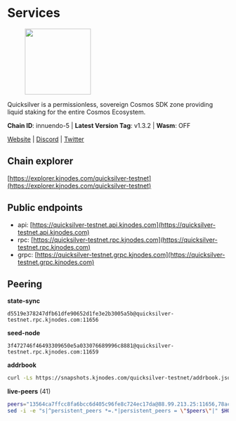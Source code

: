 # Services

<figure><img src="https://raw.githubusercontent.com/kj89/testnet_manuals/main/pingpub/logos/quicksilver.png" width="150" alt=""><figcaption></figcaption></figure>

Quicksilver is a permissionless, sovereign Cosmos SDK zone providing liquid staking for the entire Cosmos Ecosystem.

**Chain ID**: innuendo-5 | **Latest Version Tag**: v1.3.2 | **Wasm**: OFF

[Website](https://quicksilver.zone) | [Discord](https://discord.gg/quicksilverprotocol) | [Twitter](https://twitter.com/quicksilverzone)


## Chain explorer
[https://explorer.kjnodes.com/quicksilver-testnet](https://explorer.kjnodes.com/quicksilver-testnet)

## Public endpoints

* api: [https://quicksilver-testnet.api.kjnodes.com](https://quicksilver-testnet.api.kjnodes.com)
* rpc: [https://quicksilver-testnet.rpc.kjnodes.com](https://quicksilver-testnet.rpc.kjnodes.com)
* grpc: [https://quicksilver-testnet.grpc.kjnodes.com](https://quicksilver-testnet.grpc.kjnodes.com)

## Peering

**state-sync**

```text
d5519e378247dfb61dfe90652d1fe3e2b3005a5b@quicksilver-testnet.rpc.kjnodes.com:11656
```

**seed-node**

```text
3f472746f46493309650e5a033076689996c8881@quicksilver-testnet.rpc.kjnodes.com:11659
```

**addrbook**
```bash
curl -Ls https://snapshots.kjnodes.com/quicksilver-testnet/addrbook.json > $HOME/.quicksilverd/config/addrbook.json
```

**live-peers** (41)
```bash
peers="13564ca7ffcc8fa6bcc6d405c96fe8c724ec17da@88.99.213.25:11656,78acdbabc08231765444b3143a222d433a5157e1@142.132.205.94:15651,3519e61e653db97f5d1c7f1bec9b0072bca4d5fe@144.76.45.59:16656,858ba6bc33a6d13fdd9ddad344d788dcf91cf565@142.132.151.99:15651,d40a714c11ea3040495246fa0ba8439fcff8a139@176.9.146.72:11656,c133c4c0c7034c8c345330f394984ad08092fc14@138.201.17.11:27656,0551eaa0db7097274410ee27a71672817e314b83@167.235.245.191:26656,41f7d7004cace7bd1760a5f980a86123700c8f1d@185.146.148.116:26656,0a3ac40a7a4ce35978c4da97be2eb6974bc3c58b@185.252.233.217:46656,42f87cb55d5fdd222da28023613c66857398c4b8@5.22.223.252:26656,e0f0703e9ce343c46e0ec01b19216715e817b358@65.109.85.170:28656,1452d484454c0f93ddf3cbf987ce1b9cadd8f23f@65.21.95.180:37656,4c24df4acfbaaf22e5f6f3c4d11ecf02e8cc343f@195.3.220.48:26656,74abcb5243d4ffc43de6ad1a288d8e50adcd467e@65.109.80.176:20656,d5519e378247dfb61dfe90652d1fe3e2b3005a5b@65.109.68.190:11656,ac0c6a8e9e700044226e9ff16b68ab4cbae6fb06@84.46.246.109:2366,f0621c59ca7cfba98015ae2a47886fc3d9c0020c@94.130.132.227:4020,521eabb3f5a0698476baf22c45aaef396399da10@135.181.183.93:24656,f7edad3ff5a85d039e7de12067c63064c5b42d63@46.4.121.72:11656,46f97e49a49694aead28c27be2c19300f509e273@65.108.129.94:26656,a37474c1f254cd4b16d924327a755c914e8e7d86@65.109.30.53:26656,c9a74cdd754a8ccc9243ac2b245e4caaa78695aa@45.85.147.96:26656,25b8b792bb14e8bfdcdfa163a14710d5645a4eba@148.251.91.77:20656,67224ac7f52eac4db6bb0a8de0bf8fbc5e7e0069@199.204.45.23:10656,a288baa951cbe92b253c01c3936d930af1d56424@5.161.142.236:26656,c4489720ba051c79f5bb16ae5d81341b0f248e19@34.240.190.194:26656,a1ef7f2e44f4be8e041f3a9e58cf58cd24b97e26@51.89.7.235:26650,a637b94cb989909cc182623748ef179b0659f148@65.109.23.114:11156,dc88be3a0075ce429a423237abe223a9528ce0df@65.108.204.119:31656,5c2a752c9b1952dbed075c56c600c3a79b58c395@95.214.55.232:27026,22a393fe9174c29081ad8aeaf14ce01b9a79d8c6@159.203.28.113:26656,af8cfa944802a9bd510fc3407950a15e8be86c31@213.239.217.52:30656,8099f8a7c95c1676982e1a23e8452f2b10b07415@65.108.78.107:22656,25410bff2fb7312d24c11b1e990507e5e3aa40b7@135.125.5.31:48656,9e0604571aa20314c2261d70b7d8823414702715@51.159.141.209:26656,cc745e98b4dc9b83c5a74d41f576feda73902dfd@65.109.38.54:20026,e25a748120c9608c1d2a70fafa75178d862b3463@207.180.253.78:26656,3c48a780b85d248e34e63eca5d44c624f93d09d5@135.181.59.162:11156,cfbf02b41e7fe78d51abfa93f342afd0687203c0@212.227.151.143:36656,d160a8908b44f2a44ce17e0be1f9056b58993b9c@65.21.139.170:21026,ee6bae1a6d4a1e07f1e4bc7963cabedc6b73426e@94.130.137.119:26656"
sed -i -e "s|^persistent_peers *=.*|persistent_peers = \"$peers\"|" $HOME/.quicksilverd/config/config.toml
```
